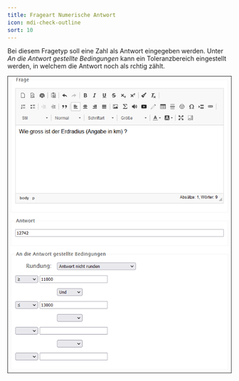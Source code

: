 ```yaml
---
title: Frageart Numerische Antwort
icon: mdi-check-outline
sort: 10
---
```




Bei diesem Fragetyp soll eine Zahl als Antwort eingegeben werden. Unter _An die Antwort gestellte Bedingungen_ kann ein Toleranzbereich eingestellt werden, in welchem die Antwort noch als rchtig zählt.

![](./Beispiel_6_numerischeAntwort.png)